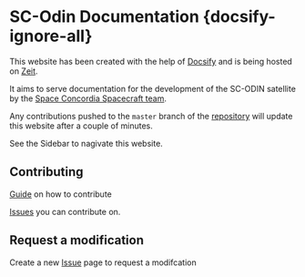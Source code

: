 # SC-Odin Documentation {docsify-ignore-all}

This website has been created with the help of [Docsify](https://docsify.js.org/#/) and is being hosted on [Zeit](https://zeit.co/).

It aims to serve documentation for the development of the SC-ODIN satellite by the [Space Concordia Spacecraft team](https://spaceconcordia.github.io/spacecraft.html).

Any contributions pushed to the `master` branch of the [repository](https://github.com/spaceconcordia/sc-odin-docs) will update this website after a couple of minutes.

See the Sidebar to nagivate this website.

## Contributing

[Guide](guide-contribution.md) on how to contribute

[Issues](https://github.com/spaceconcordia/sc-odin-docs/issues) you can contribute on.

## Request a modification

Create a new [Issue](https://github.com/spaceconcordia/sc-odin-docs/issues/new) page to request a modifcation
